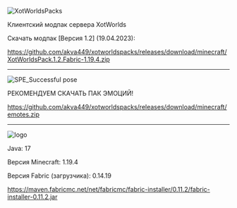 ![XotWorldsPacks](https://user-images.githubusercontent.com/75758629/192112792-f83116dc-5b66-404a-a21d-fe6e4aceac95.png)

Клиентский модпак сервера XotWorlds

Скачать модпак [Версия 1.2] (19.04.2023):

https://github.com/akva449/xotworldspacks/releases/download/minecraft/XotWorldsPack.1.2.Fabric-1.19.4.zip

-----------------------------------------------------------------------------------------------------

![SPE_Successful pose](https://user-images.githubusercontent.com/75758629/192112025-bc2622db-85a6-4f00-bcca-bb0bf8dd55d4.png)

РЕКОМЕНДУЕМ СКАЧАТЬ ПАК ЭМОЦИЙ!

https://github.com/akva449/xotworldspacks/releases/download/minecraft/emotes.zip

-----------------------------------------------------------------------------------------------------

![logo](https://user-images.githubusercontent.com/75758629/192112078-9bfa4832-823f-4bd1-ab6c-e1480bc2b62b.png)

Java: 17

Версия Minecraft: 1.19.4

Версия Fabric (загрузчика): 0.14.19

https://maven.fabricmc.net/net/fabricmc/fabric-installer/0.11.2/fabric-installer-0.11.2.jar
